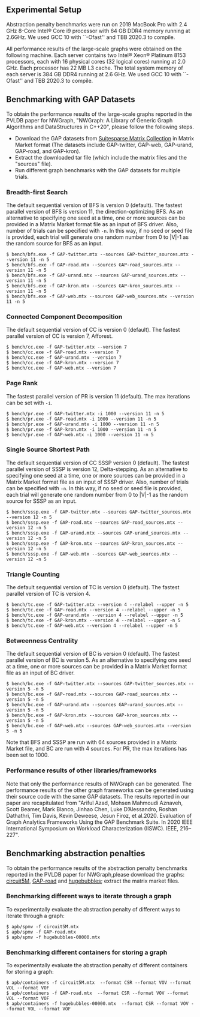 ## Experimental Setup

Abstraction penalty benchmarks were run on 2019 MacBook Pro with 2.4 GHz 8-Core Intel® Core i9 processor with 64 GB DDR4 memory running at 2.6GHz.  We used GCC 10 with ``-Ofast'' and TBB 2020.3 to compile.

All performance results of the large-scale graphs were obtained on the following machine.
Each server contains two Intel® Xeon® Platinum 8153 processors, each with 16 physical cores (32 logical cores) running at 2.0 GHz. Each processor has 22 MB L3 cache. The total system memory of each server is 384 GB DDR4 running at 2.6 GHz.
We used GCC 10 with ``-Ofast'' and TBB 2020.3 to compile.

## Benchmarking with GAP Datasets

To obtain the performance results of the large-scale graphs reported in the PVLDB paper for NWGraph, "NWGraph: A Library of Generic Graph Algorithms and DataStructures in C++20", please follow the following steps.

* Download the GAP datasets from [Suitesparse Matrix Collection](https://sparse.tamu.edu/GAP/) in Matrix Market format 
(The datasets include GAP-twitter, GAP-web, GAP-urand, GAP-road, and GAP-kron).
* Extract the downloaded tar file (which include the matrix files and the "sources" file). 
* Run different graph benchmarks with the GAP datasets for multiple trials.

### Breadth-first Search
The default sequential version of BFS is version 0 (default). The fastest parallel version of BFS is version 11, the direction-optimizing BFS. As an alternative to specifying one seed at a time, one or more sources can be provided in a Matrix Market format file as an input of BFS driver. Also, number of trials can be specified with `-n`. In this way, if no seed or seed file is provided, each trial will generate one random number from 0 to |V|-1 as the random source for BFS as an input.
```
$ bench/bfs.exe -f GAP-twitter.mtx --sources GAP-twitter_sources.mtx --version 11 -n 5
$ bench/bfs.exe -f GAP-road.mtx --sources GAP-road_sources.mtx --version 11 -n 5
$ bench/bfs.exe -f GAP-urand.mtx --sources GAP-urand_sources.mtx --version 11 -n 5
$ bench/bfs.exe -f GAP-kron.mtx --sources GAP-kron_sources.mtx --version 11 -n 5
$ bench/bfs.exe -f GAP-web.mtx --sources GAP-web_sources.mtx --version 11 -n 5
```
### Connected Component Decomposition
The default sequential version of CC is version 0 (default). The fastest parallel version of CC is version 7, Afforest.
```
$ bench/cc.exe -f GAP-twitter.mtx --version 7
$ bench/cc.exe -f GAP-road.mtx --version 7
$ bench/cc.exe -f GAP-urand.mtx --version 7
$ bench/cc.exe -f GAP-kron.mtx --version 7
$ bench/cc.exe -f GAP-web.mtx --version 7
```
### Page Rank
The fastest parallel version of PR is version 11 (default). The max iterations can be set with `-i`.
```
$ bench/pr.exe -f GAP-twitter.mtx -i 1000 --version 11 -n 5
$ bench/pr.exe -f GAP-road.mtx -i 1000 --version 11 -n 5
$ bench/pr.exe -f GAP-urand.mtx -i 1000 --version 11 -n 5
$ bench/pr.exe -f GAP-kron.mtx -i 1000 --version 11 -n 5
$ bench/pr.exe -f GAP-web.mtx -i 1000 --version 11 -n 5
```
### Single Source Shortest Path
The default sequential version of CC SSSP version 0 (default). The fastest parallel version of SSSP is version 12, Delta-stepping. As an alternative to specifying one seed at a time, one or more sources can be provided in a Matrix Market format file as an input of SSSP driver. Also, number of trials can be specified with `-n`. In this way, if no seed or seed file is provided, each trial will generate one random number from 0 to |V|-1 as the random source for SSSP as an input.
```
$ bench/sssp.exe -f GAP-twitter.mtx --sources GAP-twitter_sources.mtx --version 12 -n 5
$ bench/sssp.exe -f GAP-road.mtx --sources GAP-road_sources.mtx --version 12 -n 5
$ bench/sssp.exe -f GAP-urand.mtx --sources GAP-urand_sources.mtx --version 12 -n 5
$ bench/sssp.exe -f GAP-kron.mtx --sources GAP-kron_sources.mtx --version 12 -n 5
$ bench/sssp.exe -f GAP-web.mtx --sources GAP-web_sources.mtx --version 12 -n 5
```
### Triangle Counting
The default sequential version of TC is version 0 (default). The fastest parallel version of TC is version 4.
```
$ bench/tc.exe -f GAP-twitter.mtx --version 4 --relabel --upper -n 5
$ bench/tc.exe -f GAP-road.mtx --version 4 --relabel --upper -n 5
$ bench/tc.exe -f GAP-urand.mtx --version 4 --relabel --upper -n 5
$ bench/tc.exe -f GAP-kron.mtx --version 4 --relabel --upper -n 5
$ bench/tc.exe -f GAP-web.mtx --version 4 --relabel --upper -n 5
```
### Betweenness Centrality
The default sequential version of BC is version 0 (default). The fastest parallel version of BC is version 5. As an alternative to specifying one seed at a time, one or more sources can be provided in a Matrix Market format file as an input of BC driver. 
```
$ bench/bc.exe -f GAP-twitter.mtx --sources GAP-twitter_sources.mtx --version 5 -n 5
$ bench/bc.exe -f GAP-road.mtx --sources GAP-road_sources.mtx --version 5 -n 5
$ bench/bc.exe -f GAP-urand.mtx --sources GAP-urand_sources.mtx --version 5 -n 5
$ bench/bc.exe -f GAP-kron.mtx --sources GAP-kron_sources.mtx --version 5 -n 5
$ bench/bc.exe -f GAP-web.mtx --sources GAP-web_sources.mtx --version 5 -n 5
```

Note that BFS and SSSP are run with 64 sources provided in a Matrix Market file, and BC are run with 4 sources. For PR, the max iterations has been set to 1000.

### Performance results of other libraries/frameworks

Note that only the performance results of NWGraph can be generated. The performance results of the other graph frameworks can be generated using their source code with the same GAP datasets.  The results reported in our paper are recapitulated from "Ariful Azad, Mohsen Mahmoudi Aznaveh, Scott Beamer, Mark Blanco, Jinhao Chen, Luke D’Alessandro, Roshan Dathathri, Tim Davis, Kevin Deweese, Jesun Firoz, et al.2020. Evaluation of Graph Analytics Frameworks Using the GAP Benchmark Suite. In 2020 IEEE International Symposium on Workload Characterization (IISWC). IEEE, 216–227".


## Benchmarking abstraction penalties

To obtain the performance results of the abstraction penalty benchmarks reported in the PVLDB paper for NWGraph,please download the graphs: [circuit5M](https://sparse.tamu.edu/Freescale/circuit5M), [GAP-road](https://sparse.tamu.edu/GAP/GAP-road) and [hugebubbles](https://sparse.tamu.edu/DIMACS10/hugebubbles-00000); extract the matrix market files.

### Benchmarking different ways to iterate through a graph
To experimentally evaluate the abstraction penalty of different ways to iterate through a graph:
```
$ apb/spmv -f circuit5M.mtx
$ apb/spmv -f GAP-road.mtx
$ apb/spmv -f hugebubbles-00000.mtx
```

### Benchmarking different containers for storing a graph
To experimentally evaluate the abstraction penalty of different containers for storing a graph:
```
$ apb/containers -f circuit5M.mtx  --format CSR --format VOV --format VOL --format VOF
$ apb/containers -f GAP-road.mtx  --format CSR --format VOV --format VOL --format VOF
$ apb/containers -f hugebubbles-00000.mtx  --format CSR --format VOV --format VOL --format VOF
```